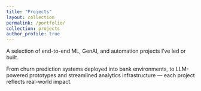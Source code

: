 ```yaml
---
title: "Projects"
layout: collection
permalink: /portfolio/
collection: projects
author_profile: true
---
```


A selection of end-to-end ML, GenAI, and automation projects I’ve led or built.

From churn prediction systems deployed into bank environments, to LLM-powered prototypes and streamlined analytics infrastructure — each project reflects real-world impact.
